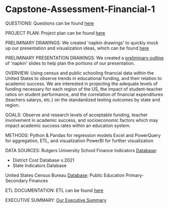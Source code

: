 # Capstone-Assessment-Financial-1
QUESTIONS: 
Questions can be found [here](https://docs.google.com/document/d/1dT3Ld1G9iZvjiuBxztz_eFBTyGA7x-3De33Gz62pSTk/edit?usp=sharing)

PROJECT PLAN:
Project plan can be found [here](https://trello.com/b/XVdJ249u)

PRELIMINARY DRAWINGS:
We created 'napkin drawings' to quickly mock up our presentation and visualization ideas, which can be found [here](https://genesis10-my.sharepoint.com/:w:/g/personal/ljohn_dev-10_com/EeQlvYFfHgZPimRTJ-7MfWABxSBU7Uf_VLD4F7ku9Zfsqw?e=1LaClB)

PRELIMINARY PRESENTATION DRAWINGS:
We created a [preliminary outline](https://genesis10-my.sharepoint.com/:w:/g/personal/ljohn_dev-10_com/Eb3JwfVWA-1HmCfEJORwYjkBw8wwJFD6BAhWjmLiCxoYYg?e=qRilyX) of 'napkin' slides to help plan the portions of our presentation.

OVERVIEW:
Using census and public schooling financial data within the United States to observe trends in educational funding, and their relation to academic success. We are interested in projecting the adequate levels of funding necessary for each region of the US, the impact of student-teacher ratios on student performance, and the correlation of financial expenditures (teachers salarys, etc.) on the standardized testing outcomes by state and region. 

GOALS:
Observe and research levels of acceptable funding, teacher involvement in academic success, and socioeconomic factors which may impact academic success rates within an education system.

METHODS:
Python & Pandas for regression models
Excel and PowerQuery for aggregation, ETL, and visualization
PowerBI for further visualization

DATA SOURCES:
Rutgers University School Finance Indicators [Database](https://www.schoolfinancedata.org/):
  - District Cost Database v.2021
  - State Indicators Database

United States Census Bureau [Database](https://www.census.gov/programs-surveys/gov-finances/data/datasets.2018.html): Public Education Primary-Secondary Finances

ETL DOCUMENTATION:
ETL can be found [here](https://genesis10-my.sharepoint.com/:w:/g/personal/ljohn_dev-10_com/EbgPoVLwzhhCsBFuFPPhLL0BmSk7iCoxfNibsOWXu6qqMA?e=AIHi60)

EXECUTIVE SUMMARY:
[Our Executive Summary](https://genesis10-my.sharepoint.com/:w:/g/personal/pgrice_dev-10_com/EWUt6IBk8L1Khv_7Lx7fDUYBJ293gYMltJtZ7bUAMsLU8w?e=9sz32m)
